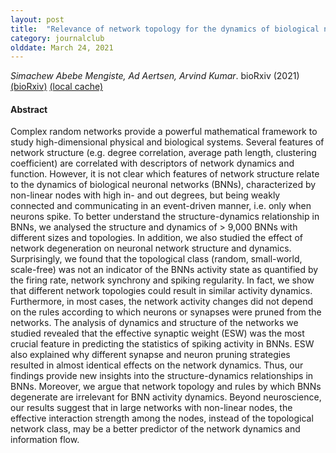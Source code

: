 ```yaml
---
layout: post
title:  "Relevance of network topology for the dynamics of biological neuronal networks (2021)"
category: journalclub
olddate: March 24, 2021
---
```

 
*Simachew Abebe Mengiste, Ad Aertsen, Arvind Kumar*. bioRxiv (2021) 
[(bioRxiv)](http://biorxiv.org/lookup/doi/10.1101/2021.02.19.431963)
[(local cache)]({{site.url}}/journalclub/JCpapers/Mengiste2021.pdf)

#### Abstract
Complex random networks provide a powerful mathematical framework to study high-dimensional physical and biological systems. Several features of network structure (e.g. degree correlation, average path length, clustering coefficient) are correlated with descriptors of network dynamics and function. However, it is not clear which features of network structure relate to the dynamics of biological neuronal networks (BNNs), characterized by non-linear nodes with high in- and out degrees, but being weakly connected and communicating in an event-driven manner, i.e. only when neurons spike. To better understand the structure-dynamics relationship in BNNs, we analysed the structure and dynamics of > 9,000 BNNs with different sizes and topologies. In addition, we also studied the effect of network degeneration on neuronal network structure and dynamics. Surprisingly, we found that the topological class (random, small-world, scale-free) was not an indicator of the BNNs activity state as quantified by the firing rate, network synchrony and spiking regularity. In fact, we show that different network topologies could result in similar activity dynamics. Furthermore, in most cases, the network activity changes did not depend on the rules according to which neurons or synapses were pruned from the networks. The analysis of dynamics and structure of the networks we studied revealed that the effective synaptic weight (ESW) was the most crucial feature in predicting the statistics of spiking activity in BNNs. ESW also explained why different synapse and neuron pruning strategies resulted in almost identical effects on the network dynamics. Thus, our findings provide new insights into the structure-dynamics relationships in BNNs. Moreover, we argue that network topology and rules by which BNNs degenerate are irrelevant for BNN activity dynamics. Beyond neuroscience, our results suggest that in large networks with non-linear nodes, the effective interaction strength among the nodes, instead of the topological network class, may be a better predictor of the network dynamics and information flow.
